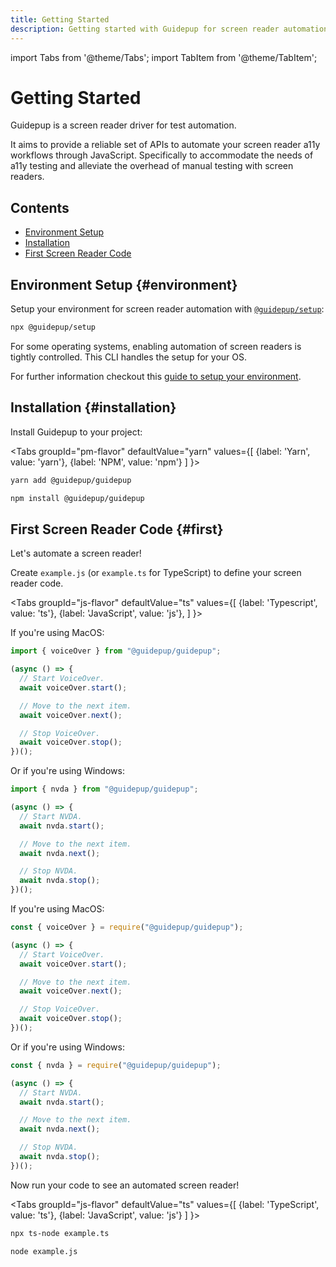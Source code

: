 ```yaml
---
title: Getting Started
description: Getting started with Guidepup for screen reader automation in accessibility testing
---
```


import Tabs from '@theme/Tabs';
import TabItem from '@theme/TabItem';

# Getting Started

Guidepup is a screen reader driver for test automation.

It aims to provide a reliable set of APIs to automate your screen reader a11y workflows through JavaScript. Specifically to accommodate the needs of a11y testing and alleviate the overhead of manual testing with screen readers.

## Contents

- [Environment Setup](./intro#environment)
- [Installation](./intro#installation)
- [First Screen Reader Code](./intro#first)

## Environment Setup {#environment}

Setup your environment for screen reader automation with [`@guidepup/setup`](https://www.npmjs.com/package/@guidepup/setup):

```bash
npx @guidepup/setup
```

For some operating systems, enabling automation of screen readers is tightly controlled. This CLI handles the setup for your OS.

For further information checkout this [guide to setup your environment](./guides/environment).

## Installation {#installation}

Install Guidepup to your project:

<Tabs
  groupId="pm-flavor"
  defaultValue="yarn"
  values={[
    {label: 'Yarn', value: 'yarn'},
    {label: 'NPM', value: 'npm'}
  ]
}>
<TabItem value="yarn">

```bash
yarn add @guidepup/guidepup
```

</TabItem>
<TabItem value="npm">

```bash
npm install @guidepup/guidepup
```

</TabItem>
</Tabs>

## First Screen Reader Code {#first}

Let's automate a screen reader!

Create `example.js` (or `example.ts` for TypeScript) to define your screen reader code.

<Tabs
  groupId="js-flavor"
  defaultValue="ts"
  values={[
    {label: 'Typescript', value: 'ts'},
    {label: 'JavaScript', value: 'js'},
  ]
}>
<TabItem value="ts">

If you're using MacOS:

```ts
import { voiceOver } from "@guidepup/guidepup";

(async () => {
  // Start VoiceOver.
  await voiceOver.start();

  // Move to the next item.
  await voiceOver.next();

  // Stop VoiceOver.
  await voiceOver.stop();
})();
```

Or if you're using Windows:

```ts
import { nvda } from "@guidepup/guidepup";

(async () => {
  // Start NVDA.
  await nvda.start();

  // Move to the next item.
  await nvda.next();

  // Stop NVDA.
  await nvda.stop();
})();
```

</TabItem>
<TabItem value="js">

If you're using MacOS:

```js
const { voiceOver } = require("@guidepup/guidepup");

(async () => {
  // Start VoiceOver.
  await voiceOver.start();

  // Move to the next item.
  await voiceOver.next();

  // Stop VoiceOver.
  await voiceOver.stop();
})();
```

Or if you're using Windows:

```js
const { nvda } = require("@guidepup/guidepup");

(async () => {
  // Start NVDA.
  await nvda.start();

  // Move to the next item.
  await nvda.next();

  // Stop NVDA.
  await nvda.stop();
})();
```

</TabItem>
</Tabs>

Now run your code to see an automated screen reader!

<Tabs
  groupId="js-flavor"
  defaultValue="ts"
  values={[
    {label: 'TypeScript', value: 'ts'},
    {label: 'JavaScript', value: 'js'}
  ]
}>
<TabItem value="ts">

```bash
npx ts-node example.ts
```

</TabItem>
<TabItem value="js">

```bash
node example.js
```

</TabItem>
</Tabs>